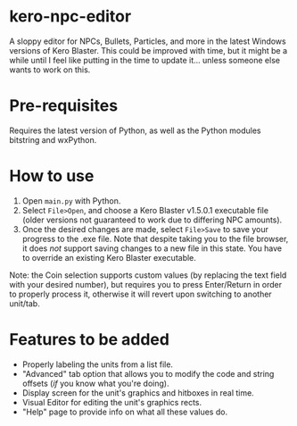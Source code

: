 # kero-npc-editor
A sloppy editor for NPCs, Bullets, Particles, and more in the latest Windows versions of Kero Blaster. This could be improved with time, but it might be a while until I feel like putting in the time to update it... unless someone else wants to work on this.

# Pre-requisites
Requires the latest version of Python, as well as the Python modules bitstring and wxPython.

# How to use
1. Open `main.py` with Python.
2. Select `File>Open`, and choose a Kero Blaster v1.5.0.1 executable file (older versions not guaranteed to work due to differing NPC amounts).
3. Once the desired changes are made, select `File>Save` to save your progress to the .exe file. Note that despite taking you to the file browser, it does _not_ support saving changes to a new file in this state. You have to override an existing Kero Blaster executable.

Note: the Coin selection supports custom values (by replacing the text field with your desired number), but requires you to press Enter/Return in order to properly process it, otherwise it will revert upon switching to another unit/tab.

# Features to be added
- Properly labeling the units from a list file.
- "Advanced" tab option that allows you to modify the code and string offsets (_if_ you know what you're doing).
- Display screen for the unit's graphics and hitboxes in real time.
- Visual Editor for editing the unit's graphics rects.
- "Help" page to provide info on what all these values do.

